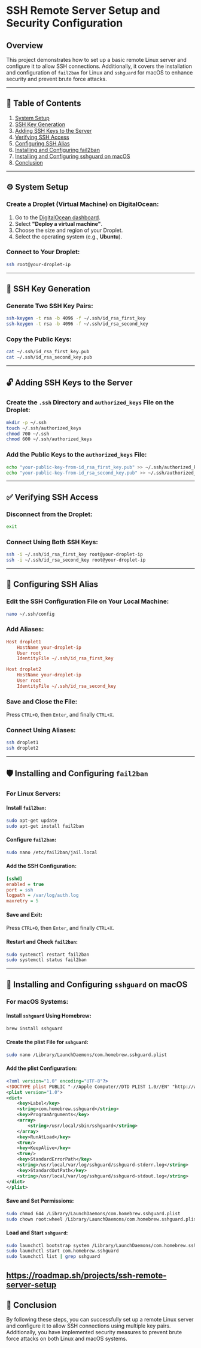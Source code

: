 # SSH Remote Server Setup and Security Configuration

## Overview
This project demonstrates how to set up a basic remote Linux server and configure it to allow SSH connections. Additionally, it covers the installation and configuration of `fail2ban` for Linux and `sshguard` for macOS to enhance security and prevent brute force attacks.

---

## 📌 Table of Contents

1. [System Setup](#system-setup)
2. [SSH Key Generation](#ssh-key-generation)
3. [Adding SSH Keys to the Server](#adding-ssh-keys-to-the-server)
4. [Verifying SSH Access](#verifying-ssh-access)
5. [Configuring SSH Alias](#configuring-ssh-alias)
6. [Installing and Configuring fail2ban](#installing-and-configuring-fail2ban)
7. [Installing and Configuring sshguard on macOS](#installing-and-configuring-sshguard-on-macos)
8. [Conclusion](#conclusion)

---

## ⚙️ System Setup

### Create a Droplet (Virtual Machine) on DigitalOcean:
1. Go to the [DigitalOcean dashboard](https://www.digitalocean.com/).
2. Select **"Deploy a virtual machine"**.
3. Choose the size and region of your Droplet.
4. Select the operating system (e.g., **Ubuntu**).

### Connect to Your Droplet:
```bash
ssh root@your-droplet-ip
```

---

## 🔑 SSH Key Generation

### Generate Two SSH Key Pairs:
```bash
ssh-keygen -t rsa -b 4096 -f ~/.ssh/id_rsa_first_key
ssh-keygen -t rsa -b 4096 -f ~/.ssh/id_rsa_second_key
```

### Copy the Public Keys:
```bash
cat ~/.ssh/id_rsa_first_key.pub
cat ~/.ssh/id_rsa_second_key.pub
```

---

## 🔓 Adding SSH Keys to the Server

### Create the `.ssh` Directory and `authorized_keys` File on the Droplet:
```bash
mkdir -p ~/.ssh
touch ~/.ssh/authorized_keys
chmod 700 ~/.ssh
chmod 600 ~/.ssh/authorized_keys
```

### Add the Public Keys to the `authorized_keys` File:
```bash
echo "your-public-key-from-id_rsa_first_key.pub" >> ~/.ssh/authorized_keys
echo "your-public-key-from-id_rsa_second_key.pub" >> ~/.ssh/authorized_keys
```

---

## ✅ Verifying SSH Access

### Disconnect from the Droplet:
```bash
exit
```

### Connect Using Both SSH Keys:
```bash
ssh -i ~/.ssh/id_rsa_first_key root@your-droplet-ip
ssh -i ~/.ssh/id_rsa_second_key root@your-droplet-ip
```

---

## 🔄 Configuring SSH Alias

### Edit the SSH Configuration File on Your Local Machine:
```bash
nano ~/.ssh/config
```

### Add Aliases:
```ini
Host droplet1
    HostName your-droplet-ip
    User root
    IdentityFile ~/.ssh/id_rsa_first_key

Host droplet2
    HostName your-droplet-ip
    User root
    IdentityFile ~/.ssh/id_rsa_second_key
```

### Save and Close the File:
Press `CTRL+O`, then `Enter`, and finally `CTRL+X`.

### Connect Using Aliases:
```bash
ssh droplet1
ssh droplet2
```

---

## 🛡 Installing and Configuring `fail2ban`

### For Linux Servers:

#### Install `fail2ban`:
```bash
sudo apt-get update
sudo apt-get install fail2ban
```

#### Configure `fail2ban`:
```bash
sudo nano /etc/fail2ban/jail.local
```

#### Add the SSH Configuration:
```ini
[sshd]
enabled = true
port = ssh
logpath = /var/log/auth.log
maxretry = 5
```

#### Save and Exit:
Press `CTRL+O`, then `Enter`, and finally `CTRL+X`.

#### Restart and Check `fail2ban`:
```bash
sudo systemctl restart fail2ban
sudo systemctl status fail2ban
```

---

## 🍏 Installing and Configuring `sshguard` on macOS

### For macOS Systems:

#### Install `sshguard` Using Homebrew:
```bash
brew install sshguard
```

#### Create the plist File for `sshguard`:
```bash
sudo nano /Library/LaunchDaemons/com.homebrew.sshguard.plist
```

#### Add the plist Configuration:
```xml
<?xml version="1.0" encoding="UTF-8"?>
<!DOCTYPE plist PUBLIC "-//Apple Computer//DTD PLIST 1.0//EN" "http://www.apple.com/DTDs/PropertyList-1.0.dtd">
<plist version="1.0">
<dict>
    <key>Label</key>
    <string>com.homebrew.sshguard</string>
    <key>ProgramArguments</key>
    <array>
        <string>/usr/local/sbin/sshguard</string>
    </array>
    <key>RunAtLoad</key>
    <true/>
    <key>KeepAlive</key>
    <true/>
    <key>StandardErrorPath</key>
    <string>/usr/local/var/log/sshguard/sshguard-stderr.log</string>
    <key>StandardOutPath</key>
    <string>/usr/local/var/log/sshguard/sshguard-stdout.log</string>
</dict>
</plist>
```

#### Save and Set Permissions:
```bash
sudo chmod 644 /Library/LaunchDaemons/com.homebrew.sshguard.plist
sudo chown root:wheel /Library/LaunchDaemons/com.homebrew.sshguard.plist
```

#### Load and Start `sshguard`:
```bash
sudo launchctl bootstrap system /Library/LaunchDaemons/com.homebrew.sshguard.plist
sudo launchctl start com.homebrew.sshguard
sudo launchctl list | grep sshguard
```
https://roadmap.sh/projects/ssh-remote-server-setup
---

## 🎯 Conclusion
By following these steps, you can successfully set up a remote Linux server and configure it to allow SSH connections using multiple key pairs. Additionally, you have implemented security measures to prevent brute force attacks on both Linux and macOS systems.
